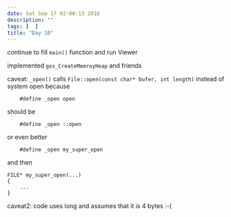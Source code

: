 ```yaml
---
date: Sat Sep 17 02:00:13 2016
description: ""
tags: [  ]
title: "Day 10"
---
```

 continue to fill `main()` function and run Viewer

implemented `gos_CreateMemroyHeap` and friends

caveat: `_open()` calls `File::open(const char* bufer, int length)` instead of system open
because

`    #define _open open`

should be

`    #define _open ::open`

or even better 

`    #define _open my_super_open`

and then
~~~
FILE* my_super_open(...)
{
    ...
}
~~~

caveat2: code uses long and assumes that it is 4 bytes :-(


